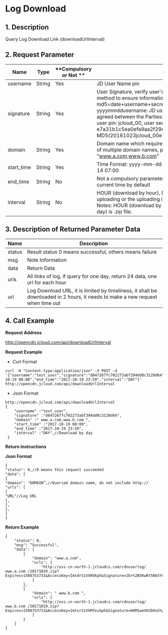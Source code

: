 # **Log Download**

## **1. Description**

Query Log Download Link (downloadUrlInterval)

## **2. Request Parameter**

| **Name**   | **Type** | **Compulsory or Not ** | **Description**                                                     |
| ---------- | -------- | ------------ | ------------------------------------------------------------ |
| username   | String   | Yes           | JD User Name pin                                               |
| signature  | String   | Yes           | User Signature, verify user's identity information through md5 method to ensure information security.  md5=date+username+secret key SecretKey date: format is yyyymmddusername: JD user name pin secret key: example agreed between the Parties: such as current date 2016-10-23, user pin: jcloud_00, user secret key SecretKey: e7a31b1c5ea0efa9aa2f29c6559f7d61, then the signature is MD5(20161023jcloud_00e7a31b1c5ea0efa9aa2f29c6559f7d61) |
| domain     | String   | Yes           | Domain name which requires log downloading, support download of multiple domain names, parameter example "www.a.com,www.b.com" |
| start_time | String   | Yes           | Time Format: yyyy-mm-dd hh:mi Reference Example 2016-12-14 07:00       |
| end_time   | String   | No           | Not a compulsory parameter; if no parameter is uploaded, it is current time by default                            |
| interval   | String   | No           |HOUR (download by hour), DAY (download by day), if there is no uploading or the uploading is wrong, it will download by hour. Notes: HOUR (download by hour) is .log file, DAY (download by day) is .zip file. |


## **3. Description of Returned Parameter Data**

| **Name**   | **Description**                                                  |
| -------- | ---------------------------------------------------------- |
| status   | Result status 0 means successful, others means failure                          |
| msg      | Note Information                       |
| data     | Return Data                                        |
| urls     | All links of log, if query for one day, return 24 data, one url for each hour |
| url      | Log Download URL, it is limited by timeliness, it shall be downloaded in 2 hours, it needs to make a new request when time out |

## 

## **4. Call Example**

 **Request Address**

http://opencdn.jcloud.com/api/downloadUrlInterval

 **Request Example**

- Curl Format

```
curl -H "Content-type:application/json" -X POST -d '{"username":"test_user","signature":"d847267fc702273abf394dd0c3128d64","domain":"www.a.com,www.b.com","start_time":"2017-10-19 00:00","end_time":"2017-10-19 23:59","interval":"DAY"}' http://opencdn.jcloud.com/api/downloadUrlInterval
```

* Json Format

```
http://opencdn.jcloud.com/api/downloadUrlInterval
{
    "username" :"test_user",
    "signature" :"d847267fc702273abf394dd0c3128d64",
    "domain" :" www.a.com,www.b.com ",
    "start_time" :"2017-10-19 00:00",
    "end_time" :"2017-10-19 23:59",
    "interval" :"DAY",//Download by day
 }
```

 **Return Instructions**

 **Json Format**

```
{
"status": 0,//0 means this request succeeded
"data": [
{
"domain": "DOMAIN”,//Queried domain name, do not include http://
"urls": [
[
"URL"//Log URL 
],
],
},
]
}
```

**Return Example**

```
{
    "status": 0,
    "msg": “Successful",
    "data": [
        {
            "domain": "www.a.com",
            "urls": [
                "http://oss.cn-north-1.jcloudcs.com/cdnuserlog/ www.a.com /20171019.zip?Expires=1508753731&AccessKey=ImtdrS1VXMdkph&Signature=2br%2B5KwRY5Nk5YvLp7%2BfAwsQVAM%10D"
            ]
        },
        {
            "domain": " www.b.com ",
            "urls": [
                "http://oss.cn-north-1.jcloudcs.com/cdnuserlog/ www.b.com /20171019.zip?Expires=1508753731&AccessKey=ImtsrS1VXMfeikph&Signature=HdM1weVHJbHuS%2FEiZm82o9GrZSY%6D"
            ]
        }
    ]
}
```